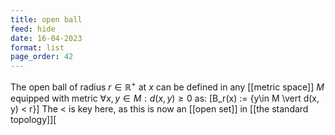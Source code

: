 ```yaml
---
title: open ball
feed: hide
date: 16-04-2023
format: list
page_order: 42
---
```



The open ball of radius $r\in\mathbb R^+$ at $x$ can be defined in any [[metric space]] $M$ equipped with metric $\forall x, y \in M: d(x, y)\geq 0$ as: \[B_r(x) := \{y\in M \vert d(x, y) < r\}\]
The $<$ is key here, as this is now an [[open set]] in [[the standard topology]]\[